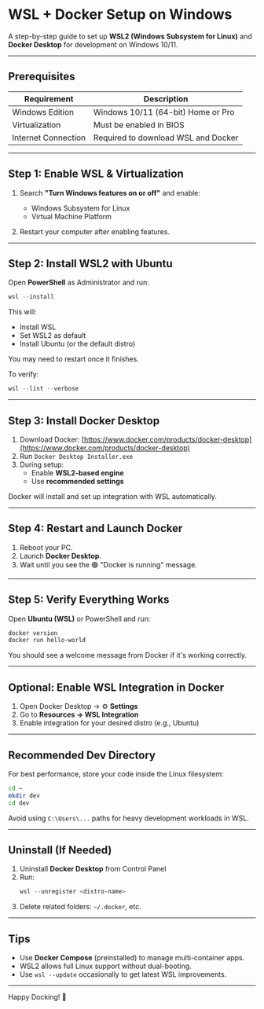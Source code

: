 # WSL + Docker Setup on Windows

A step-by-step guide to set up **WSL2 (Windows Subsystem for Linux)** and **Docker Desktop** for development on Windows 10/11.

---

## Prerequisites

| Requirement              | Description                                                 |
|--------------------------|-------------------------------------------------------------|
| Windows Edition          | Windows 10/11 (64-bit) Home or Pro                          |
| Virtualization           | Must be enabled in BIOS                                     |
| Internet Connection      | Required to download WSL and Docker                         |

---

## Step 1: Enable WSL & Virtualization

1. Search **"Turn Windows features on or off"** and enable:
   - Windows Subsystem for Linux
   - Virtual Machine Platform

2. Restart your computer after enabling features.

---

## Step 2: Install WSL2 with Ubuntu

Open **PowerShell** as Administrator and run:

```powershell
wsl --install
```

This will:
- Install WSL
- Set WSL2 as default
- Install Ubuntu (or the default distro)

You may need to restart once it finishes.

To verify:
```powershell
wsl --list --verbose
```

---

## Step 3: Install Docker Desktop

1. Download Docker: [https://www.docker.com/products/docker-desktop](https://www.docker.com/products/docker-desktop)
2. Run `Docker Desktop Installer.exe`
3. During setup:
   -  Enable **WSL2-based engine**
   -  Use **recommended settings**

Docker will install and set up integration with WSL automatically.

---

## Step 4: Restart and Launch Docker

1. Reboot your PC.
2. Launch **Docker Desktop**.
3. Wait until you see the 🟢 "Docker is running" message.

---

## Step 5: Verify Everything Works

Open **Ubuntu (WSL)** or PowerShell and run:

```bash
docker version
docker run hello-world
```

You should see a welcome message from Docker if it's working correctly.

---

## Optional: Enable WSL Integration in Docker

1. Open Docker Desktop → ⚙️ **Settings**
2. Go to **Resources → WSL Integration**
3. Enable integration for your desired distro (e.g., Ubuntu)

---

## Recommended Dev Directory

For best performance, store your code inside the Linux filesystem:

```bash
cd ~
mkdir dev
cd dev
```

Avoid using `C:\Users\...` paths for heavy development workloads in WSL.

---

## Uninstall (If Needed)

1. Uninstall **Docker Desktop** from Control Panel
2. Run:
   ```powershell
   wsl --unregister <distro-name>
   ```
3. Delete related folders: `~/.docker`, etc.

---

## Tips

- Use **Docker Compose** (preinstalled) to manage multi-container apps.
- WSL2 allows full Linux support without dual-booting.
- Use `wsl --update` occasionally to get latest WSL improvements.

---

Happy Docking! 🚀
